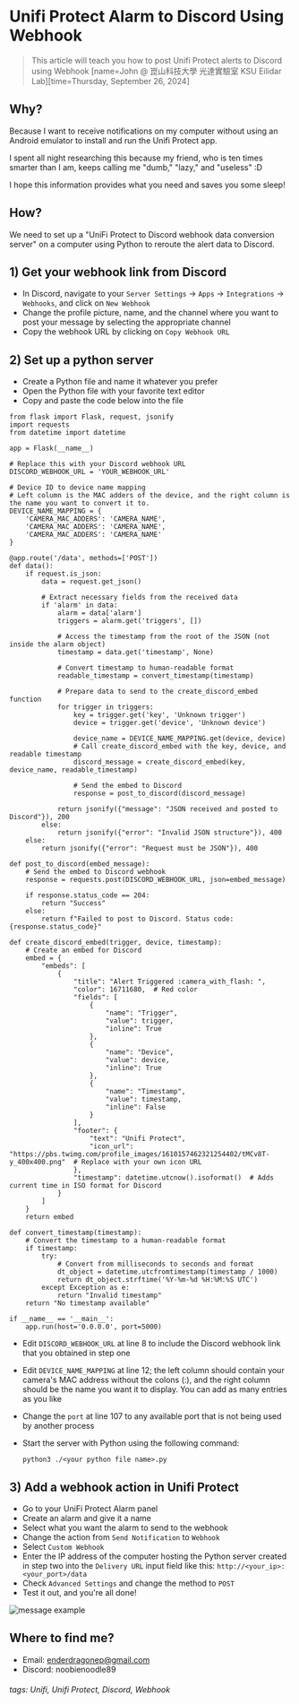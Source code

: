 # Unifi Protect Alarm to Discord Using Webhook

> This article will teach you how to post Unifi Protect alerts to Discord using Webhook
> [name=John @ 崑山科技大學 光達實驗室 KSU Eilidar Lab][time=Thursday, September 26, 2024]

## Why?

Because I want to receive notifications on my computer without using an Android emulator to install and run the Unifi Protect app.

I spent all night researching this because my friend, who is ten times smarter than I am, keeps calling me "dumb," "lazy," and "useless" :D

I hope this information provides what you need and saves you some sleep!

## How?

We need to set up a "UniFi Protect to Discord webhook data conversion server" on a computer using Python to reroute the alert data to Discord.

## 1) Get your webhook link from Discord

- In Discord, navigate to your `Server Settings` -> `Apps` -> `Integrations` -> `Webhooks`, and click on `New Webhook`
- Change the profile picture, name, and the channel where you want to post your message by selecting the appropriate channel
- Copy the webhook URL by clicking on `Copy Webhook URL`

## 2) Set up a python server

- Create a Python file and name it whatever you prefer
- Open the Python file with your favorite text editor
- Copy and paste the code below into the file

```py=
from flask import Flask, request, jsonify
import requests
from datetime import datetime

app = Flask(__name__)

# Replace this with your Discord webhook URL
DISCORD_WEBHOOK_URL = 'YOUR_WEBHOOK_URL'

# Device ID to device name mapping
# Left column is the MAC adders of the device, and the right column is the name you want to convert it to.
DEVICE_NAME_MAPPING = {
    'CAMERA_MAC_ADDERS': 'CAMERA_NAME',
    'CAMERA_MAC_ADDERS': 'CAMERA_NAME',
    'CAMERA_MAC_ADDERS': 'CAMERA_NAME'
}

@app.route('/data', methods=['POST'])
def data():
    if request.is_json:
        data = request.get_json()

        # Extract necessary fields from the received data
        if 'alarm' in data:
            alarm = data['alarm']
            triggers = alarm.get('triggers', [])

            # Access the timestamp from the root of the JSON (not inside the alarm object)
            timestamp = data.get('timestamp', None)

            # Convert timestamp to human-readable format
            readable_timestamp = convert_timestamp(timestamp)

            # Prepare data to send to the create_discord_embed function
            for trigger in triggers:
                key = trigger.get('key', 'Unknown trigger')
                device = trigger.get('device', 'Unknown device')

                device_name = DEVICE_NAME_MAPPING.get(device, device)
                # Call create_discord_embed with the key, device, and readable timestamp
                discord_message = create_discord_embed(key, device_name, readable_timestamp)

                # Send the embed to Discord
                response = post_to_discord(discord_message)

            return jsonify({"message": "JSON received and posted to Discord"}), 200
        else:
            return jsonify({"error": "Invalid JSON structure"}), 400
    else:
        return jsonify({"error": "Request must be JSON"}), 400

def post_to_discord(embed_message):
    # Send the embed to Discord webhook
    response = requests.post(DISCORD_WEBHOOK_URL, json=embed_message)

    if response.status_code == 204:
        return "Success"
    else:
        return f"Failed to post to Discord. Status code: {response.status_code}"

def create_discord_embed(trigger, device, timestamp):
    # Create an embed for Discord
    embed = {
        "embeds": [
            {
                "title": "Alert Triggered :camera_with_flash: ",
                "color": 16711680,  # Red color
                "fields": [
                    {
                        "name": "Trigger",
                        "value": trigger,
                        "inline": True
                    },
                    {
                        "name": "Device",
                        "value": device,
                        "inline": True
                    },
                    {
                        "name": "Timestamp",
                        "value": timestamp,
                        "inline": False
                    }
                ],
                "footer": {
                    "text": "Unifi Protect",
                    "icon_url": "https://pbs.twimg.com/profile_images/1610157462321254402/tMCv8T-y_400x400.png"  # Replace with your own icon URL
                },
                "timestamp": datetime.utcnow().isoformat()  # Adds current time in ISO format for Discord
            }
        ]
    }
    return embed

def convert_timestamp(timestamp):
    # Convert the timestamp to a human-readable format
    if timestamp:
        try:
            # Convert from milliseconds to seconds and format
            dt_object = datetime.utcfromtimestamp(timestamp / 1000)
            return dt_object.strftime('%Y-%m-%d %H:%M:%S UTC')
        except Exception as e:
            return "Invalid timestamp"
    return "No timestamp available"

if __name__ == '__main__':
    app.run(host='0.0.0.0', port=5000)
```

- Edit `DISCORD_WEBHOOK_URL` at line 8 to include the Discord webhook link that you obtained in step one
- Edit `DEVICE_NAME_MAPPING` at line 12; the left column should contain your camera's MAC address without the colons (:), and the right column should be the name you want it to display. You can add as many entries as you like
- Change the `port` at line 107 to any available port that is not being used by another process
- Start the server with Python using the following command:

  ```shell
  python3 ./<your python file name>.py
  ```

## 3) Add a webhook action in Unifi Protect

- Go to your UniFi Protect Alarm panel
- Create an alarm and give it a name
- Select what you want the alarm to send to the webhook
- Change the action from `Send Notification` to `Webhook`
- Select `Custom Webhook`
- Enter the IP address of the computer hosting the Python server created in step two into the `Delivery URL` input field like this: `http://<your_ip>:<your_port>/data`
- Check `Advanced Settings` and change the method to `POST`
- Test it out, and you're all done!

![message example](https://hackmd.io/_uploads/ryvEsbGAA.png)

## Where to find me?

- Email: <enderdragonep@gmail.com>
- Discord: noobienoodle89

###### tags: Unifi, Unifi Protect, Discord, Webhook
